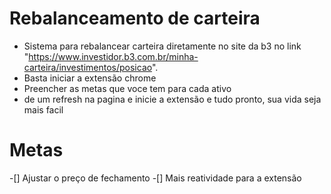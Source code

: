 # Rebalanceamento de carteira

- Sistema para rebalancear carteira diretamente no site da b3 no link "https://www.investidor.b3.com.br/minha-carteira/investimentos/posicao".
- Basta iniciar a extensão chrome
- Preencher as metas que voce tem para cada ativo
- de um refresh na pagina e inicie a extensão e tudo pronto, sua vida seja mais facil



# Metas

-[] Ajustar o preço de fechamento
-[] Mais reatividade para a extensão